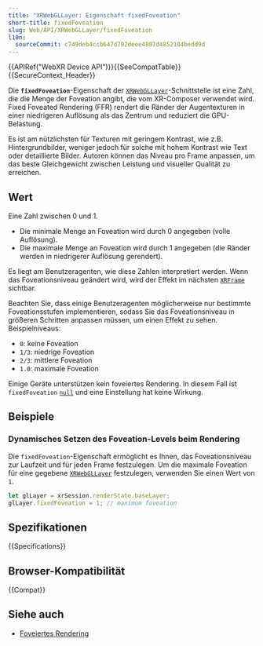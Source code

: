 ```yaml
---
title: "XRWebGLLayer: Eigenschaft fixedFoveation"
short-title: fixedFoveation
slug: Web/API/XRWebGLLayer/fixedFoveation
l10n:
  sourceCommit: c749deb4ccb647d792deee4807d4852104bedd9d
---
```


{{APIRef("WebXR Device API")}}{{SeeCompatTable}}{{SecureContext_Header}}

Die **`fixedFoveation`**-Eigenschaft der [`XRWebGLLayer`](/de/docs/Web/API/XRWebGLLayer)-Schnittstelle ist eine Zahl, die die Menge der Foveation angibt, die vom XR-Composer verwendet wird. Fixed Foveated Rendering (FFR) rendert die Ränder der Augentexturen in einer niedrigeren Auflösung als das Zentrum und reduziert die GPU-Belastung.

Es ist am nützlichsten für Texturen mit geringem Kontrast, wie z.B. Hintergrundbilder, weniger jedoch für solche mit hohem Kontrast wie Text oder detaillierte Bilder. Autoren können das Niveau pro Frame anpassen, um das beste Gleichgewicht zwischen Leistung und visueller Qualität zu erreichen.

## Wert

Eine Zahl zwischen 0 und 1.

- Die minimale Menge an Foveation wird durch 0 angegeben (volle Auflösung).
- Die maximale Menge an Foveation wird durch 1 angegeben (die Ränder werden in niedrigerer Auflösung gerendert).

Es liegt am Benutzeragenten, wie diese Zahlen interpretiert werden. Wenn das Foveationsniveau geändert wird, wird der Effekt im nächsten [`XRFrame`](/de/docs/Web/API/XRFrame) sichtbar.

Beachten Sie, dass einige Benutzeragenten möglicherweise nur bestimmte Foveationsstufen implementieren, sodass Sie das Foveationsniveau in größeren Schritten anpassen müssen, um einen Effekt zu sehen. Beispielniveaus:

- `0`: keine Foveation
- `1/3`: niedrige Foveation
- `2/3`: mittlere Foveation
- `1.0`: maximale Foveation

Einige Geräte unterstützen kein foveiertes Rendering. In diesem Fall ist `fixedFoveation` [`null`](/de/docs/Web/JavaScript/Reference/Operators/null) und eine Einstellung hat keine Wirkung.

## Beispiele

### Dynamisches Setzen des Foveation-Levels beim Rendering

Die `fixedFoveation`-Eigenschaft ermöglicht es Ihnen, das Foveationsniveau zur Laufzeit und für jeden Frame festzulegen. Um die maximale Foveation für eine gegebene [`XRWebGLLayer`](/de/docs/Web/API/XRWebGLLayer) festzulegen, verwenden Sie einen Wert von `1`.

```js
let glLayer = xrSession.renderState.baseLayer;
glLayer.fixedFoveation = 1; // maximum foveation
```

## Spezifikationen

{{Specifications}}

## Browser-Kompatibilität

{{Compat}}

## Siehe auch

- [Foveiertes Rendering](https://en.wikipedia.org/wiki/Foveated_rendering)
